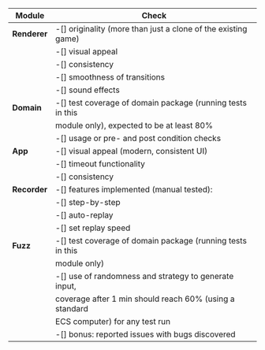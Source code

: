| Module	    | Check                                                           |
| ------------- | ----------------------------------------------------------------|
|**Renderer**	|	-[] originality (more than just a clone of the existing game) |
|               |   -[] visual appeal                                             |
|               |   -[] consistency                                               |    
|               |   -[] smoothness of transitions                                 |
|               |   -[] sound effects                                             |
|**Domain**		|	-[] test coverage of domain package (running tests in this    |
|               |       module only), expected to be at least 80%		          |
|               |   -[] usage or pre- and post condition checks                   |
|**App**		|	-[] visual appeal (modern, consistent UI)                     |
|               |   -[] timeout functionality                                     |
|               |   -[] consistency                                               |
|**Recorder**	|	-[] features implemented (manual tested):	                  |
|               |   -[] step-by-step                                              |
|               |   -[] auto-replay                                               |
|               |   -[] set replay speed                                          |
|**Fuzz**		|	-[] test coverage of domain package (running tests in this    |
|               |         module only)	                                          |
|               |   -[] use of randomness and strategy to generate input,         |
|               |       coverage after 1 min should reach 60% (using a standard   |
|               |       ECS computer) for any test run                            |
|               |   -[] bonus: reported issues with bugs discovered               |

